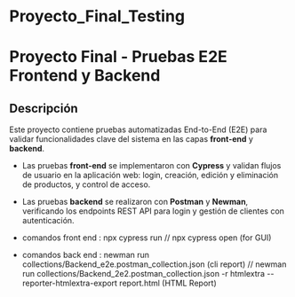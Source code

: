 # Proyecto_Final_Testing
 
# Proyecto Final - Pruebas E2E Frontend y Backend

## Descripción

Este proyecto contiene pruebas automatizadas End-to-End (E2E) para validar funcionalidades clave del sistema en las capas **front-end** y **backend**.

- Las pruebas **front-end** se implementaron con **Cypress** y validan flujos de usuario en la aplicación web: login, creación, edición y eliminación de productos, y control de acceso.
- Las pruebas **backend** se realizaron con **Postman** y **Newman**, verificando los endpoints REST API para login y gestión de clientes con autenticación.


- comandos front end : npx cypress run // 
                       npx cypress open  (for GUI)

- comandos back end : newman run collections/Backend_e2e.postman_collection.json (cli report) // 
                      newman run collections/Backend_2e2.postman_collection.json -r htmlextra --reporter-htmlextra-export report.html  (HTML Report)
